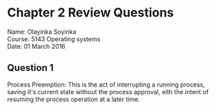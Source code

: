 # Chapter 2 Review Questions
Name: Olayinka Soyinka  
Course: 5143 Operating systems  
Date: 01 March 2016  

## Question 1 

Process Preemption: This is the act of interrupting a running process, saving it's current state without the process approval, eith the intent of resuming the process operation at a later time.
